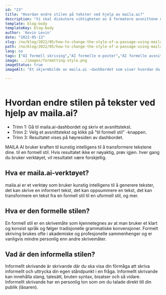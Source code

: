 ```yaml
---
id: "23"
title: "Hvordan endre stilen på tekster ved hjelp av maila.ai?"
description: "Vi skal diskutere viktigheten av å formatere avsnittene dine i en formell stil. maila.ai er en plattform som lar deg skrive og sende e-poster enkelt i en formell stil."
template: blog-body
templateKey: blog-body
author: 'Kevin Levin'
date: "2022-05-13"
slug: /no/blog/2022/05/how-to-change-the-style-of-a-passage-using-maila-ai
path: /no/blog/2022/05/how-to-change-the-style-of-a-passage-using-maila-ai
lang: no
tags: ["AI formell skriving","AI formelle e-poster","AI formelle avsnitt","AI endre stil"]
image: ../images/formatting-style.png
imageStatus: true
imageAlt: "Et skjermbilde av maila.ai -dashbordet som viser hvordan du velger tekst- og formateringsstil"

---
```


```toc
```

# Hvordan endre stilen på tekster ved hjelp av maila.ai?


- Trinn 1: Gå til maila.ai-dashbordet og skriv et avsnittstekst.
- Trinn 2: Velg et avsnittstekst og klikk på "til formell stil" -knappen.
- Trinn 3: Resultatet vises på høyresiden av dashbordet.

MAILA AI bruker kraften til kunstig intelligens til å transformere tekstene dine. til en formell stil. Hvis resultatet ikke er nøyaktig, prøv igjen. hver gang du bruker verktøyet, vil resultatet være forskjellig.


## Hva er maila.ai-verktøyet?

maila.ai er et verktøy som bruker kunstig intelligens til å generere tekster, det kan skrive en informert tekst, det kan oppsummere en tekst, det kan transformere en tekst fra en formell stil til en uformell stil, og mer.


## Hva er den formelle stilen?

En formell stil er en skrivemåte som kjennetegnes av at man bruker et klart og konsist språk og følger tradisjonelle grammatiske konvensjoner. Formelt skriving brukes ofte i akademiske og profesjonelle sammenhenger og er vanligvis mindre personlig enn andre skrivemåter.

## Vad är den informella stilen?

Informellt skrivande är skrivande där du ska visa din förmåga att skriva informellt och uttrycka din egen ståndpunkt i en fråga. Informellt skrivande kan innehålla slang, talesätt, bruten syntax, bisatser och så vidare. Informellt skrivande har en personlig ton som om du talade direkt till din publik (läsaren).























